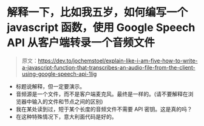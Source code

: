 # 解释一下，比如我五岁，如何编写一个 javascript 函数，使用 Google Speech API 从客户端转录一个音频文件

> 原文：<https://dev.to/jochemstoel/explain-like-i-am-five-how-to-write-a-javascript-function-that-transcribes-an-audio-file-from-the-client-using-google-speech-api-1lig>

*   标题说解释，但一定要演示。
*   音频源是一个文件，而不是客户端麦克风。最终是一样的。(请不要解释在浏览器中输入的文件和节点之间的区别)
*   我在某处读到过，短于某个长度的音频文件不需要 API 密钥。这是真的吗？
*   在这种特殊情况下，意大利面代码是好的。